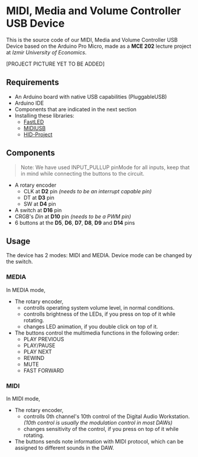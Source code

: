# MIDI, Media and Volume Controller USB Device

This is the source code of our MIDI, Media and Volume Controller USB Device based on the Arduino Pro Micro, made as a **MCE 202** lecture project at _Izmir University of Economics_.

[PROJECT PICTURE YET TO BE ADDED]

## Requirements

- An Arduino board with native USB capabilities (PluggableUSB)
- Arduino IDE
- Components that are indicated in the next section
- Installing these libraries: 
    - [FastLED](https://docs.arduino.cc/libraries/fastled/) 
    - [MIDIUSB](https://docs.arduino.cc/libraries/midiusb) 
    - [HID-Project](https://docs.arduino.cc/libraries/hid-project/)

## Components

> Note: We have used INPUT_PULLUP pinMode for all inputs, keep that in mind while connecting the buttons to the circuit.

- A rotary encoder
    - CLK at **D2** pin *(needs to be an interrupt capable pin)*
    - DT at **D3** pin
    - SW at **D4** pin
- A switch at **D16** pin
- CRGB's *Din* at **D10** pin *(needs to be a PWM pin)*
- 6 buttons at the **D5**, **D6**, **D7**, **D8**, **D9** and **D14** pins

## Usage

The device has 2 modes: MIDI and MEDIA. Device mode can be changed by the switch.

### MEDIA

In MEDIA mode,

- The rotary encoder,
    - controlls operating system volume level, in normal conditions.
    - controlls brightness of the LEDs, if you press on top of it while rotating.
    - changes LED animation, if you double click on top of it.
- The buttons control the multimedia functions in the following order:
    - PLAY PREVIOUS
    - PLAY/PAUSE
    - PLAY NEXT
    - REWIND
    - MUTE
    - FAST FORWARD

### MIDI

In MIDI mode,

- The rotary encoder,
    - controlls 0th channel's 10th control of the Digital Audio Workstation. _(10th control is usually the modulation control in most DAWs)_
    - changes sensitivity of the control, if you press on top of it while rotating.
- The buttons sends note information with MIDI protocol, which can be assigned to different sounds in the DAW.